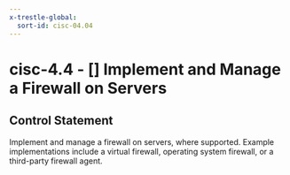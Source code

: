 ```yaml
---
x-trestle-global:
  sort-id: cisc-04.04
---
```


# cisc-4.4 - \[\] Implement and Manage a Firewall on Servers

## Control Statement

Implement and manage a firewall on servers, where supported. Example implementations include a virtual firewall, operating system firewall, or a third-party firewall agent.
